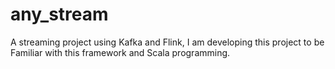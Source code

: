 # any_stream
A streaming project using Kafka and Flink, I am developing this project to be Familiar with this framework and Scala programming. 
